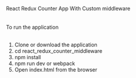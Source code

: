 React Redux Counter App With Custom middleware<br/>
<br/>
<br/>
To run the application<br/>
<br/>
1) Clone or download the application<br/>
2) cd react_redux_counter_middleware<br/>
3) npm install<br/>
4) npm run dev or webpack<br/>
5) Open index.html from the browser<br/>
<br/>
<br/>
